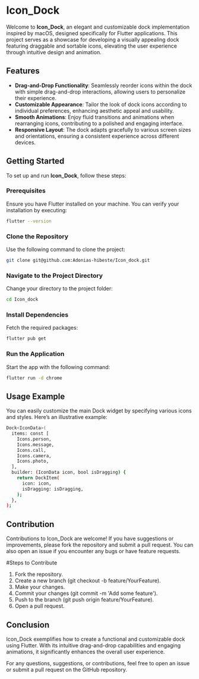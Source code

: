 # Icon_Dock

Welcome to **Icon_Dock**, an elegant and customizable dock implementation inspired by macOS, designed specifically for Flutter applications. This project serves as a showcase for developing a visually appealing dock featuring draggable and sortable icons, elevating the user experience through intuitive design and animation.

## Features

- **Drag-and-Drop Functionality**: Seamlessly reorder icons within the dock with simple drag-and-drop interactions, allowing users to personalize their experience.
- **Customizable Appearance**: Tailor the look of dock icons according to individual preferences, enhancing aesthetic appeal and usability.
- **Smooth Animations**: Enjoy fluid transitions and animations when rearranging icons, contributing to a polished and engaging interface.
- **Responsive Layout**: The dock adapts gracefully to various screen sizes and orientations, ensuring a consistent experience across different devices.

## Getting Started

To set up and run **Icon_Dock**, follow these steps:

### Prerequisites

Ensure you have Flutter installed on your machine. You can verify your installation by executing:

```bash
flutter --version
```
### Clone the Repository

Use the following command to clone the project:

```bash
git clone git@github.com:Adonias-hibeste/Icon_dock.git
```
### Navigate to the Project Directory

Change your directory to the project folder:

```bash
cd Icon_dock
```
### Install Dependencies

Fetch the required packages:

```bash
flutter pub get
```
### Run the Application

Start the app with the following command:
```bash
flutter run -d chrome
```
## Usage Example

You can easily customize the main Dock widget by specifying various icons and styles. Here’s an illustrative example:
```bash
Dock<IconData>(
  items: const [
    Icons.person,
    Icons.message,
    Icons.call,
    Icons.camera,
    Icons.photo,
  ],
  builder: (IconData icon, bool isDragging) {
    return DockItem(
      icon: icon,
      isDragging: isDragging,
    );
  },
);

```
## Contribution
Contributions to Icon_Dock are welcome! If you have suggestions or improvements, please fork the repository and submit a pull request. You can also open an issue if you encounter any bugs or have feature requests.

#Steps to Contribute
1. Fork the repository.
2. Create a new branch (git checkout -b feature/YourFeature).
3. Make your changes.
4. Commit your changes (git commit -m 'Add some feature').
5. Push to the branch (git push origin feature/YourFeature).
6. Open a pull request.


## Conclusion
Icon_Dock exemplifies how to create a functional and customizable dock using Flutter. With its intuitive drag-and-drop capabilities and engaging animations, it significantly enhances the overall user experience.

For any questions, suggestions, or contributions, feel free to open an issue or submit a pull request on the GitHub repository.
